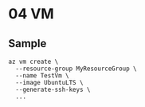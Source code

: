 # 04 VM

## Sample
````Azure Cli
az vm create \
  --resource-group MyResourceGroup \
  --name TestVm \
  --image UbuntuLTS \
  --generate-ssh-keys \
  ...
````

